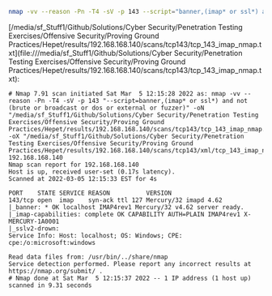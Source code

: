 ```bash
nmap -vv --reason -Pn -T4 -sV -p 143 --script="banner,(imap* or ssl*) and not (brute or broadcast or dos or external or fuzzer)" -oN "/media/sf_Stuff1/Github/Solutions/Cyber Security/Penetration Testing Exercises/Offensive Security/Proving Ground Practices/Hepet/results/192.168.168.140/scans/tcp143/tcp_143_imap_nmap.txt" -oX "/media/sf_Stuff1/Github/Solutions/Cyber Security/Penetration Testing Exercises/Offensive Security/Proving Ground Practices/Hepet/results/192.168.168.140/scans/tcp143/xml/tcp_143_imap_nmap.xml" 192.168.168.140
```

[/media/sf_Stuff1/Github/Solutions/Cyber Security/Penetration Testing Exercises/Offensive Security/Proving Ground Practices/Hepet/results/192.168.168.140/scans/tcp143/tcp_143_imap_nmap.txt](file:///media/sf_Stuff1/Github/Solutions/Cyber Security/Penetration Testing Exercises/Offensive Security/Proving Ground Practices/Hepet/results/192.168.168.140/scans/tcp143/tcp_143_imap_nmap.txt):

```
# Nmap 7.91 scan initiated Sat Mar  5 12:15:28 2022 as: nmap -vv --reason -Pn -T4 -sV -p 143 "--script=banner,(imap* or ssl*) and not (brute or broadcast or dos or external or fuzzer)" -oN "/media/sf_Stuff1/Github/Solutions/Cyber Security/Penetration Testing Exercises/Offensive Security/Proving Ground Practices/Hepet/results/192.168.168.140/scans/tcp143/tcp_143_imap_nmap.txt" -oX "/media/sf_Stuff1/Github/Solutions/Cyber Security/Penetration Testing Exercises/Offensive Security/Proving Ground Practices/Hepet/results/192.168.168.140/scans/tcp143/xml/tcp_143_imap_nmap.xml" 192.168.168.140
Nmap scan report for 192.168.168.140
Host is up, received user-set (0.17s latency).
Scanned at 2022-03-05 12:15:33 EST for 4s

PORT    STATE SERVICE REASON          VERSION
143/tcp open  imap    syn-ack ttl 127 Mercury/32 imapd 4.62
|_banner: * OK localhost IMAP4rev1 Mercury/32 v4.62 server ready.
|_imap-capabilities: complete OK CAPABILITY AUTH=PLAIN IMAP4rev1 X-MERCURY-1A0001
|_sslv2-drown: 
Service Info: Host: localhost; OS: Windows; CPE: cpe:/o:microsoft:windows

Read data files from: /usr/bin/../share/nmap
Service detection performed. Please report any incorrect results at https://nmap.org/submit/ .
# Nmap done at Sat Mar  5 12:15:37 2022 -- 1 IP address (1 host up) scanned in 9.31 seconds

```
